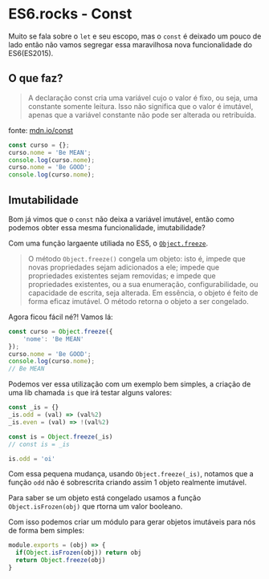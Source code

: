 # ES6.rocks - Const

Muito se fala sobre o `let` e seu escopo, mas o `const` é deixado um pouco de lado então não vamos segregar essa maravilhosa nova funcionalidade do ES6(ES2015).

## O que faz?

> A  declaração const  cria uma variável cujo o valor é fixo, ou seja, uma constante somente leitura. Isso não significa que o valor é imutável, apenas que a variável constante não pode ser alterada ou retribuída.

fonte: [mdn.io/const](mdn.io/const) 

```js
const curso = {};
curso.nome = 'Be MEAN';
console.log(curso.nome);
curso.nome = 'Be GOOD';
console.log(curso.nome);
```


## Imutabilidade

Bom já vimos que o `const` não deixa a variável imutável, então como podemos obter essa mesma funcionalidade, imutabilidade?

Com uma função largaente utiliada no ES5, o [`Object.freeze`](https://developer.mozilla.org/pt-BR/docs/Web/JavaScript/Reference/Global_Objects/Object/freeze).

> O método `Object.freeze()` congela um objeto: isto é, impede que novas propriedades sejam adicionados a ele; impede que propriedades existentes sejam removidas; e impede que propriedades existentes, ou a sua enumeração, configurabilidade, ou capacidade de escrita, seja alterada. Em essência, o objeto é feito de forma eficaz imutável. O método retorna o objeto a ser congelado.

Agora ficou fácil né?! Vamos lá:


```js
const curso = Object.freeze({
    'nome': 'Be MEAN'
});
curso.nome = 'Be GOOD'; 
console.log(curso.nome);
// Be MEAN 
```

Podemos ver essa utilização com um exemplo bem simples, a criação de uma lib chamada `is` que irá testar alguns valores:

```js
const _is = {}
_is.odd = (val) => (val%2)
_is.even = (val) => !(val%2)

const is = Object.freeze(_is)
// const is = _is

is.odd = 'oi'
```

Com essa pequena mudança, usando `Object.freeze(_is)`, notamos que a função `odd` não é sobrescrita criando assim 1 objeto realmente imutável.


Para saber se um objeto está congelado usamos a função `Object.isFrozen(obj)` que rtorna um valor booleano.

Com isso podemos criar um módulo para gerar objetos imutáveis para nós de forma bem simples:

```js
module.exports = (obj) => {
  if(Object.isFrozen(obj)) return obj 
  return Object.freeze(obj)
}
```




